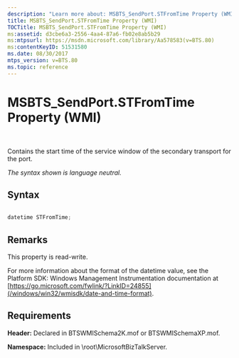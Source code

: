 ```yaml
---
description: "Learn more about: MSBTS_SendPort.STFromTime Property (WMI)"
title: MSBTS_SendPort.STFromTime Property (WMI)
TOCTitle: MSBTS_SendPort.STFromTime Property (WMI)
ms:assetid: d3cbe6a3-2556-4aa4-87a6-fb02e8ab5b29
ms:mtpsurl: https://msdn.microsoft.com/library/Aa578583(v=BTS.80)
ms:contentKeyID: 51531580
ms.date: 08/30/2017
mtps_version: v=BTS.80
ms.topic: reference
---
```


# MSBTS\_SendPort.STFromTime Property (WMI)

 

Contains the start time of the service window of the secondary transport for the port.

*The syntax shown is language neutral.*

## Syntax

```C#

datetime STFromTime;
```

## Remarks

This property is read-write.

For more information about the format of the datetime value, see the Platform SDK: Windows Management Instrumentation documentation at [https://go.microsoft.com/fwlink/?LinkID=24855](/windows/win32/wmisdk/date-and-time-format).

## Requirements

**Header:** Declared in BTSWMISchema2K.mof or BTSWMISchemaXP.mof.

**Namespace:** Included in \\root\\MicrosoftBizTalkServer.
